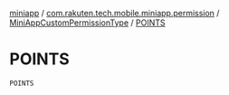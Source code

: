 [miniapp](../../index.md) / [com.rakuten.tech.mobile.miniapp.permission](../index.md) / [MiniAppCustomPermissionType](index.md) / [POINTS](./-p-o-i-n-t-s.md)

# POINTS

`POINTS`